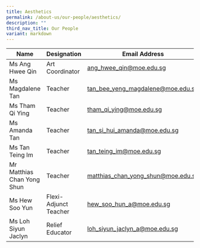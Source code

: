 ```yaml
---
title: Aesthetics
permalink: /about-us/our-people/aesthetics/
description: ""
third_nav_title: Our People
variant: markdown
---
```

| Name | Designation | Email Address | Contact |
|---|---|---|---|
| Ms Ang Hwee Qin | Art Coordinator | [ang_hwee_qin@moe.edu.sg](mailto:ang_hwee_qin@moe.edu.sg) | 65938-116 |
| Ms Magdalene Tan | Teacher | [tan_bee_yeng_magdalene@moe.edu.sg](mailto:tan_bee_yeng_magdalene@moe.edu.sg) | 65938-116 |
| Ms Tham Qi Ying | Teacher | [tham_qi_ying@moe.edu.sg](mailto:tham_qi_ying@moe.edu.sg) | 65938-116 |
| Ms Amanda Tan | Teacher | [tan_si_hui_amanda@moe.edu.sg](mailto:tan_si_hui_amanda@moe.edu.sg) | 65938-152 |
| Ms Tan Teing Im | Teacher |[tan_teing_im@moe.edu.sg](mailto:tan_teing_im@moe.edu.sg)| 65938-137 |
| Mr Matthias Chan Yong Shun | Teacher | [matthias_chan_yong_shun@moe.edu.sg](mailto:matthias_chan_yong_shun@moe.edu.sg) | 65938-181 |
| Ms Hew Soo Yun | Flexi-Adjunct Teacher | [hew_soo_hun_a@moe.edu.sg](mailto:Hew_Soo_Hun_A@moe.edu.sg) | 65938-138|
| Ms Loh Siyun Jaclyn | Relief Educator | [loh_siyun_jaclyn_a@moe.edu.sg](mailto:Loh_Siyun_Jaclyn_A@moe.edu.sg) | 65938-188 |